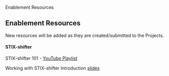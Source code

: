 Enablement Resources

## Enablement Resources
New resources will be added as they are created/submitted to the Projects.

#### STIX-shifter
STIX-shifter 101 - [YouTube Playlist](https://www.youtube.com/watch?v=aUiZkmqVczQ&list=PLGWoM62JSEuibydvC6dua5tJYeFlnqYGv)

Working with STIX-shifter Introduction [slides](https://github.com/Roseann-Guttierrez/documentation/blob/master/Enablement/ww_ss_Introduction_slides.pptx)
